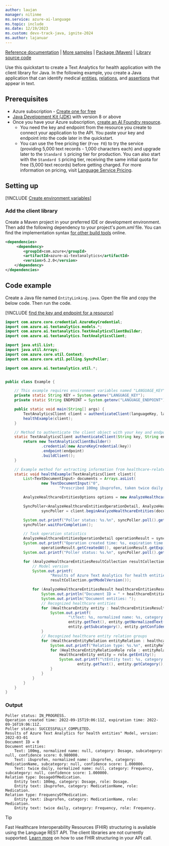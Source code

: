 ```yaml
---
author: laujan
manager: nitinme
ms.service: azure-ai-language
ms.topic: include
ms.date: 12/19/2023
ms.custom: devx-track-java, ignite-2024
ms.author: lajanuar
---
```


[Reference documentation](/java/api/overview/azure/ai-textanalytics-readme?preserve-view=true&view=azure-java-stable) | [More samples](https://github.com/Azure/azure-sdk-for-java/tree/main/sdk/textanalytics/azure-ai-textanalytics/src/samples) | [Package (Maven)](https://mvnrepository.com/artifact/com.azure/azure-ai-textanalytics/5.2.0) | [Library source code](https://github.com/Azure/azure-sdk-for-java/tree/main/sdk/textanalytics/azure-ai-textanalytics)

Use this quickstart to create a Text Analytics for health application with the client library for Java. In the following example, you create a Java application that can identify medical [entities](../../concepts/health-entity-categories.md), [relations](../../concepts/relation-extraction.md), and [assertions](../../concepts/assertion-detection.md) that appear in text.

## Prerequisites

* Azure subscription - [Create one for free](https://azure.microsoft.com/free/cognitive-services)
* [Java Development Kit (JDK)](https://www.oracle.com/technetwork/java/javase/downloads/index.html) with version 8 or above
* Once you have your Azure subscription, [create an AI Foundry resource](../../../../../ai-services/multi-service-resource.md?pivots=azportal).
    * You need the key and endpoint from the resource you create to connect your application to the API. You paste your key and endpoint into the code later in the quickstart.
    * You can use the free pricing tier (`Free F0`) to try the service (providing 5,000 text records - 1,000 characters each) and upgrade later to the `Standard S` pricing tier for production. You can also start with the `Standard S` pricing tier, receiving the same initial quota for free (5,000 text records) before getting charged. For more information on pricing, visit [Language Service Pricing](https://azure.microsoft.com/pricing/details/cognitive-services/language-service/).




## Setting up

[!INCLUDE [Create environment variables](../../../includes/environment-variables.md)]



### Add the client library

Create a Maven project in your preferred IDE or development environment. Then add the following dependency to your project's *pom.xml* file. You can find the implementation syntax [for other build tools](https://mvnrepository.com/artifact/com.azure/azure-ai-textanalytics/5.2.0) online.

```xml
<dependencies>
     <dependency>
        <groupId>com.azure</groupId>
        <artifactId>azure-ai-textanalytics</artifactId>
        <version>5.2.0</version>
    </dependency>
</dependencies>
```



## Code example

Create a Java file named `EntityLinking.java`. Open the file and copy the below code. Then run the code.  

[!INCLUDE [find the key and endpoint for a resource](../../../includes/find-azure-resource-info.md)]

```java
import com.azure.core.credential.AzureKeyCredential;
import com.azure.ai.textanalytics.models.*;
import com.azure.ai.textanalytics.TextAnalyticsClientBuilder;
import com.azure.ai.textanalytics.TextAnalyticsClient;

import java.util.List;
import java.util.Arrays;
import com.azure.core.util.Context;
import com.azure.core.util.polling.SyncPoller;

import com.azure.ai.textanalytics.util.*;


public class Example {

    // This example requires environment variables named "LANGUAGE_KEY" and "LANGUAGE_ENDPOINT"
    private static String KEY = System.getenv("LANGUAGE_KEY");
    private static String ENDPOINT = System.getenv("LANGUAGE_ENDPOINT");

    public static void main(String[] args) {
        TextAnalyticsClient client = authenticateClient(languageKey, languageEndpoint);
        healthExample(client);
    }

    // Method to authenticate the client object with your key and endpoint
    static TextAnalyticsClient authenticateClient(String key, String endpoint) {
        return new TextAnalyticsClientBuilder()
                .credential(new AzureKeyCredential(key))
                .endpoint(endpoint)
                .buildClient();
    }

    // Example method for extracting information from healthcare-related text 
    static void healthExample(TextAnalyticsClient client){
        List<TextDocumentInput> documents = Arrays.asList(
                new TextDocumentInput("0",
                        "Prescribed 100mg ibuprofen, taken twice daily."));

        AnalyzeHealthcareEntitiesOptions options = new AnalyzeHealthcareEntitiesOptions().setIncludeStatistics(true);

        SyncPoller<AnalyzeHealthcareEntitiesOperationDetail, AnalyzeHealthcareEntitiesPagedIterable>
                syncPoller = client.beginAnalyzeHealthcareEntities(documents, options, Context.NONE);

        System.out.printf("Poller status: %s.%n", syncPoller.poll().getStatus());
        syncPoller.waitForCompletion();

        // Task operation statistics
        AnalyzeHealthcareEntitiesOperationDetail operationResult = syncPoller.poll().getValue();
        System.out.printf("Operation created time: %s, expiration time: %s.%n",
                operationResult.getCreatedAt(), operationResult.getExpiresAt());
        System.out.printf("Poller status: %s.%n", syncPoller.poll().getStatus());

        for (AnalyzeHealthcareEntitiesResultCollection resultCollection : syncPoller.getFinalResult()) {
            // Model version
            System.out.printf(
                    "Results of Azure Text Analytics for health entities\" Model, version: %s%n",
                    resultCollection.getModelVersion());

            for (AnalyzeHealthcareEntitiesResult healthcareEntitiesResult : resultCollection) {
                System.out.println("Document ID = " + healthcareEntitiesResult.getId());
                System.out.println("Document entities: ");
                // Recognized healthcare entities
                for (HealthcareEntity entity : healthcareEntitiesResult.getEntities()) {
                    System.out.printf(
                            "\tText: %s, normalized name: %s, category: %s, subcategory: %s, confidence score: %f.%n",
                            entity.getText(), entity.getNormalizedText(), entity.getCategory(),
                            entity.getSubcategory(), entity.getConfidenceScore());
                }
                // Recognized healthcare entity relation groups
                for (HealthcareEntityRelation entityRelation : healthcareEntitiesResult.getEntityRelations()) {
                    System.out.printf("Relation type: %s.%n", entityRelation.getRelationType());
                    for (HealthcareEntityRelationRole role : entityRelation.getRoles()) {
                        HealthcareEntity entity = role.getEntity();
                        System.out.printf("\tEntity text: %s, category: %s, role: %s.%n",
                                entity.getText(), entity.getCategory(), role.getName());
                    }
                }
            }
        }
    }
}

```



### Output

```console
Poller status: IN_PROGRESS.
Operation created time: 2022-09-15T19:06:11Z, expiration time: 2022-09-16T19:06:11Z.
Poller status: SUCCESSFULLY_COMPLETED.
Results of Azure Text Analytics for health entities" Model, version: 2022-03-01
Document ID = 0
Document entities: 
	Text: 100mg, normalized name: null, category: Dosage, subcategory: null, confidence score: 0.980000.
	Text: ibuprofen, normalized name: ibuprofen, category: MedicationName, subcategory: null, confidence score: 1.000000.
	Text: twice daily, normalized name: null, category: Frequency, subcategory: null, confidence score: 1.000000.
Relation type: DosageOfMedication.
	Entity text: 100mg, category: Dosage, role: Dosage.
	Entity text: ibuprofen, category: MedicationName, role: Medication.
Relation type: FrequencyOfMedication.
	Entity text: ibuprofen, category: MedicationName, role: Medication.
	Entity text: twice daily, category: Frequency, role: Frequency.
```

> [!TIP]
> Fast Healthcare Interoperability Resources (FHIR) structuring is available using the Language REST API. The client libraries are not currently supported. [Learn more](../../how-to/call-api.md) on how to use FHIR structuring in your API call.

